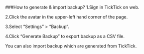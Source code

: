 ###How to generate & import backup?
1.Sign in TickTick on web. 

2.Click the avatar in the upper-left hand corner of the page. 

3.Select “Settings” > “Backup”.

4.Click “Generate Backup” to export backup as a CSV file.

You can also import backup which are generated from TickTick. 

